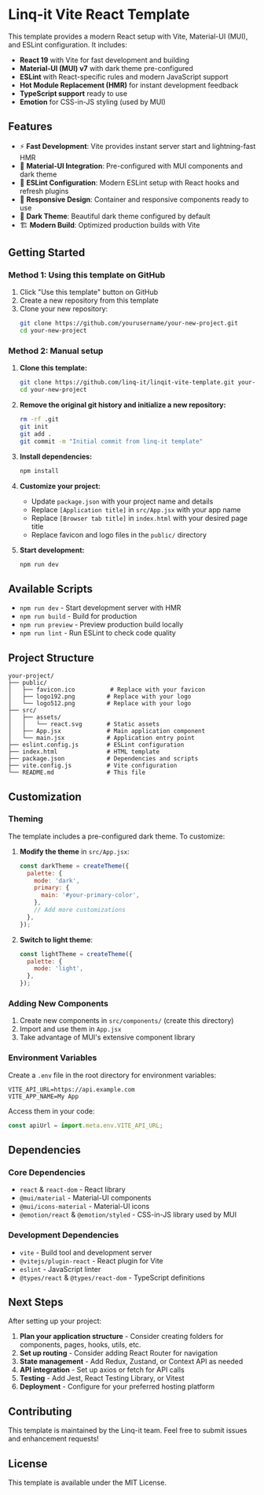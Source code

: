 # Linq-it Vite React Template

This template provides a modern React setup with Vite, Material-UI (MUI), and ESLint configuration. It includes:

- **React 19** with Vite for fast development and building
- **Material-UI (MUI) v7** with dark theme pre-configured
- **ESLint** with React-specific rules and modern JavaScript support
- **Hot Module Replacement (HMR)** for instant development feedback
- **TypeScript support** ready to use
- **Emotion** for CSS-in-JS styling (used by MUI)

## Features

- ⚡ **Fast Development**: Vite provides instant server start and lightning-fast HMR
- 🎨 **Material-UI Integration**: Pre-configured with MUI components and dark theme
- 🔧 **ESLint Configuration**: Modern ESLint setup with React hooks and refresh plugins
- 📱 **Responsive Design**: Container and responsive components ready to use
- 🌙 **Dark Theme**: Beautiful dark theme configured by default
- 🏗️ **Modern Build**: Optimized production builds with Vite

## Getting Started

### Method 1: Using this template on GitHub

1. Click "Use this template" button on GitHub
2. Create a new repository from this template
3. Clone your new repository:
   ```bash
   git clone https://github.com/yourusername/your-new-project.git
   cd your-new-project
   ```

### Method 2: Manual setup

1. **Clone this template:**
   ```bash
   git clone https://github.com/linq-it/linqit-vite-template.git your-new-project
   cd your-new-project
   ```

2. **Remove the original git history and initialize a new repository:**
   ```bash
   rm -rf .git
   git init
   git add .
   git commit -m "Initial commit from linq-it template"
   ```

3. **Install dependencies:**
   ```bash
   npm install
   ```

4. **Customize your project:**
   - Update `package.json` with your project name and details
   - Replace `[Application title]` in `src/App.jsx` with your app name
   - Replace `[Browser tab title]` in `index.html` with your desired page title
   - Replace favicon and logo files in the `public/` directory

5. **Start development:**
   ```bash
   npm run dev
   ```

## Available Scripts

- `npm run dev` - Start development server with HMR
- `npm run build` - Build for production
- `npm run preview` - Preview production build locally
- `npm run lint` - Run ESLint to check code quality

## Project Structure

```
your-project/
├── public/
│   ├── favicon.ico          # Replace with your favicon
│   ├── logo192.png         # Replace with your logo
│   └── logo512.png         # Replace with your logo
├── src/
│   ├── assets/
│   │   └── react.svg       # Static assets
│   ├── App.jsx             # Main application component
│   └── main.jsx            # Application entry point
├── eslint.config.js        # ESLint configuration
├── index.html              # HTML template
├── package.json            # Dependencies and scripts
├── vite.config.js          # Vite configuration
└── README.md               # This file
```

## Customization

### Theming

The template includes a pre-configured dark theme. To customize:

1. **Modify the theme** in `src/App.jsx`:
   ```jsx
   const darkTheme = createTheme({
     palette: {
       mode: 'dark',
       primary: {
         main: '#your-primary-color',
       },
       // Add more customizations
     },
   });
   ```

2. **Switch to light theme**:
   ```jsx
   const lightTheme = createTheme({
     palette: {
       mode: 'light',
     },
   });
   ```

### Adding New Components

1. Create new components in `src/components/` (create this directory)
2. Import and use them in `App.jsx`
3. Take advantage of MUI's extensive component library

### Environment Variables

Create a `.env` file in the root directory for environment variables:
```
VITE_API_URL=https://api.example.com
VITE_APP_NAME=My App
```

Access them in your code:
```jsx
const apiUrl = import.meta.env.VITE_API_URL;
```

## Dependencies

### Core Dependencies
- `react` & `react-dom` - React library
- `@mui/material` - Material-UI components
- `@mui/icons-material` - Material-UI icons
- `@emotion/react` & `@emotion/styled` - CSS-in-JS library used by MUI

### Development Dependencies
- `vite` - Build tool and development server
- `@vitejs/plugin-react` - React plugin for Vite
- `eslint` - JavaScript linter
- `@types/react` & `@types/react-dom` - TypeScript definitions

## Next Steps

After setting up your project:

1. **Plan your application structure** - Consider creating folders for components, pages, hooks, utils, etc.
2. **Set up routing** - Consider adding React Router for navigation
3. **State management** - Add Redux, Zustand, or Context API as needed
4. **API integration** - Set up axios or fetch for API calls
5. **Testing** - Add Jest, React Testing Library, or Vitest
6. **Deployment** - Configure for your preferred hosting platform

## Contributing

This template is maintained by the Linq-it team. Feel free to submit issues and enhancement requests!

## License

This template is available under the MIT License.


